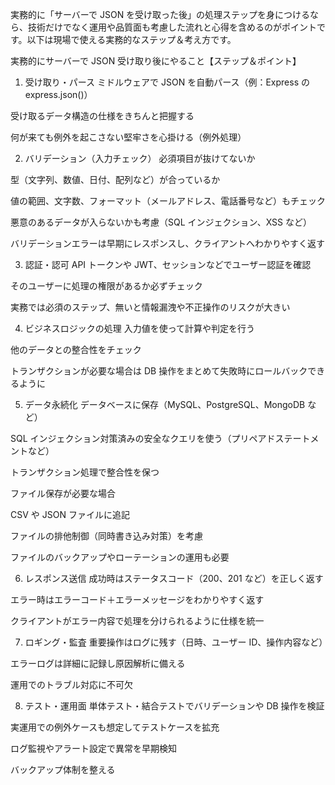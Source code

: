 実務的に「サーバーで JSON を受け取った後」の処理ステップを身につけるなら、技術だけでなく運用や品質面も考慮した流れと心得を含めるのがポイントです。以下は現場で使える実務的なステップ＆考え方です。

実務的にサーバーで JSON 受け取り後にやること【ステップ＆ポイント】

1. 受け取り・パース
   ミドルウェアで JSON を自動パース（例：Express の express.json()）

受け取るデータ構造の仕様をきちんと把握する

何が来ても例外を起こさない堅牢さを心掛ける（例外処理）

2. バリデーション（入力チェック）
   必須項目が抜けてないか

型（文字列、数値、日付、配列など）が合っているか

値の範囲、文字数、フォーマット（メールアドレス、電話番号など）もチェック

悪意のあるデータが入らないかも考慮（SQL インジェクション、XSS など）

バリデーションエラーは早期にレスポンスし、クライアントへわかりやすく返す

3. 認証・認可
   API トークンや JWT、セッションなどでユーザー認証を確認

そのユーザーに処理の権限があるか必ずチェック

実務では必須のステップ、無いと情報漏洩や不正操作のリスクが大きい

4. ビジネスロジックの処理
   入力値を使って計算や判定を行う

他のデータとの整合性をチェック

トランザクションが必要な場合は DB 操作をまとめて失敗時にロールバックできるように

5. データ永続化
   データベースに保存（MySQL、PostgreSQL、MongoDB など）

SQL インジェクション対策済みの安全なクエリを使う（プリペアドステートメントなど）

トランザクション処理で整合性を保つ

ファイル保存が必要な場合

CSV や JSON ファイルに追記

ファイルの排他制御（同時書き込み対策）を考慮

ファイルのバックアップやローテーションの運用も必要

6. レスポンス送信
   成功時はステータスコード（200、201 など）を正しく返す

エラー時はエラーコード＋エラーメッセージをわかりやすく返す

クライアントがエラー内容で処理を分けられるように仕様を統一

7. ロギング・監査
   重要操作はログに残す（日時、ユーザー ID、操作内容など）

エラーログは詳細に記録し原因解析に備える

運用でのトラブル対応に不可欠

8. テスト・運用面
   単体テスト・結合テストでバリデーションや DB 操作を検証

実運用での例外ケースも想定してテストケースを拡充

ログ監視やアラート設定で異常を早期検知

バックアップ体制を整える
